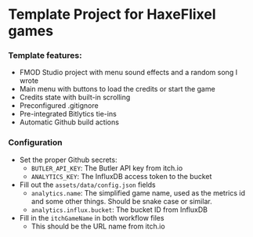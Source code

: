 # Template Project for HaxeFlixel games

### Template features:
- FMOD Studio project with menu sound effects and a random song I wrote
- Main menu with buttons to load the credits or start the game
- Credits state with built-in scrolling
- Preconfigured .gitignore
- Pre-integrated Bitlytics tie-ins
- Automatic Github build actions

### Configuration
- Set the proper Github secrets:
  - `BUTLER_API_KEY`: The Butler API key from itch.io
  - `ANALYTICS_KEY`: The InfluxDB access token to the bucket
- Fill out the `assets/data/config.json` fields
  - `analytics.name`: The simplified game name, used as the metrics id and some other things. Should be snake case or similar.
  - `analytics.influx.bucket`: The bucket ID from InfluxDB
- Fill in the `itchGameName` in both workflow files
  - This should be the URL name from itch.io

